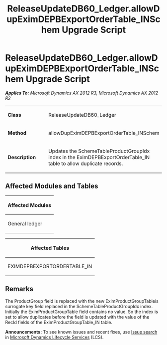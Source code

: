 ﻿---
title: ReleaseUpdateDB60_Ledger.allowDupEximDEPBExportOrderTable_INSchem Upgrade Script
TOCTitle: ReleaseUpdateDB60_Ledger.allowDupEximDEPBExportOrderTable_INSchem Upgrade Script
ms:assetid: 8cc11234-8998-6f78-a7ca-849cd1cedce1
ms:mtpsurl: https://msdn.microsoft.com/en-us/library/JJ736465(v=AX.60)
ms:contentKeyID: 49709654
ms.date: 05/18/2015
mtps_version: v=AX.60
---

# ReleaseUpdateDB60\_Ledger.allowDupEximDEPBExportOrderTable\_INSchem Upgrade Script 


_**Applies To:** Microsoft Dynamics AX 2012 R3, Microsoft Dynamics AX 2012 R2_

<table>
<colgroup>
<col style="width: 50%" />
<col style="width: 50%" />
</colgroup>
<tbody>
<tr class="odd">
<td><p><strong>Class</strong></p></td>
<td><p>ReleaseUpdateDB60_Ledger</p></td>
</tr>
<tr class="even">
<td><p><strong>Method</strong></p></td>
<td><p>allowDupEximDEPBExportOrderTable_INSchem</p></td>
</tr>
<tr class="odd">
<td><p><strong>Description</strong></p></td>
<td><p>Updates the SchemeTableProductGroupIdx index in the EximDEPBExportOrderTable_IN table to allow duplicate records.</p></td>
</tr>
</tbody>
</table>


## Affected Modules and Tables

<table>
<colgroup>
<col style="width: 100%" />
</colgroup>
<thead>
<tr class="header">
<th><p>Affected Modules</p></th>
</tr>
</thead>
<tbody>
<tr class="odd">
<td><p>General ledger</p></td>
</tr>
</tbody>
</table>


<table>
<colgroup>
<col style="width: 100%" />
</colgroup>
<thead>
<tr class="header">
<th><p>Affected Tables</p></th>
</tr>
</thead>
<tbody>
<tr class="odd">
<td><p>EXIMDEPBEXPORTORDERTABLE_IN</p></td>
</tr>
</tbody>
</table>


## Remarks

The ProductGroup field is replaced with the new EximProductGroupTableis surrogate key field replaced in the SchemeTableProductGroupIdx index. Initially the EximProductGroupTable field contains no value. So the index is set to allow duplicates before the field is updated with the value of the RecId fields of the EximProductGroupTable\_IN table.

  
**Announcements:** To see known issues and recent fixes, use [Issue search](http://go.microsoft.com/fwlink/?linkid=389258) in [Microsoft Dynamics Lifecycle Services](http://go.microsoft.com/fwlink/?linkid=306505) (LCS).

